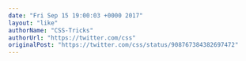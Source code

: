 ```yaml
---
date: "Fri Sep 15 19:00:03 +0000 2017"
layout: "like"
authorName: "CSS-Tricks"
authorUrl: "https://twitter.com/css"
originalPost: "https://twitter.com/css/status/908767384382697472"
---
```

